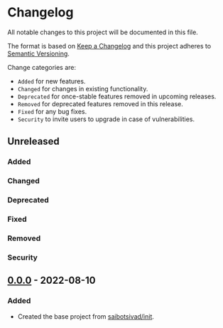 # Changelog

All notable changes to this project will be documented in this file.

The format is based on [Keep a Changelog](http://keepachangelog.com/en/1.0.0/)
and this project adheres to [Semantic Versioning](http://semver.org/spec/v2.0.0.html).

Change categories are:

* `Added` for new features.
* `Changed` for changes in existing functionality.
* `Deprecated` for once-stable features removed in upcoming releases.
* `Removed` for deprecated features removed in this release.
* `Fixed` for any bug fixes.
* `Security` to invite users to upgrade in case of vulnerabilities.

## Unreleased
### Added
### Changed
### Deprecated
### Fixed
### Removed
### Security

[0.0.1]: https://github.com/saibotsivad/bolognese/compare/v0.0.0...v0.0.1

## [0.0.0](https://github.com/saibotsivad/bolognese/tree/v0.0.0) - 2022-08-10
### Added
- Created the base project from [saibotsivad/init](https://github.com/saibotsivad/init).
